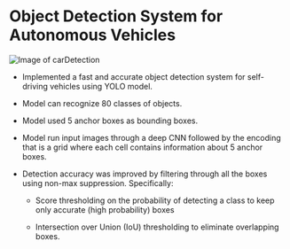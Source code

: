 # Object Detection System for Autonomous Vehicles

![Image of carDetection](https://www.google.com/url?sa=i&rct=j&q=&esrc=s&source=images&cd=&cad=rja&uact=8&ved=2ahUKEwi3-pr_qZrdAhUwWN8KHS5MDiEQjRx6BAgBEAU&url=https%3A%2F%2Fmedium.com%2F%40jonathan_hui%2Freal-time-object-detection-with-yolo-yolov2-28b1b93e2088&psig=AOvVaw1X0JBiGf7GOU3MsdzBLI5P&ust=1535909005700655)

- Implemented a fast and accurate object detection system for self-driving vehicles using YOLO model.

- Model can recognize 80 classes of objects.

- Model used 5 anchor boxes as bounding boxes.

- Model run input images through a deep CNN followed by the encoding that is a grid where each cell contains information about 5 anchor boxes.

- Detection accuracy was improved by filtering through all the boxes using non-max suppression. Specifically:

  - Score thresholding on the probability of detecting a class to keep only accurate (high probability) boxes

  - Intersection over Union (IoU) thresholding to eliminate overlapping boxes.
